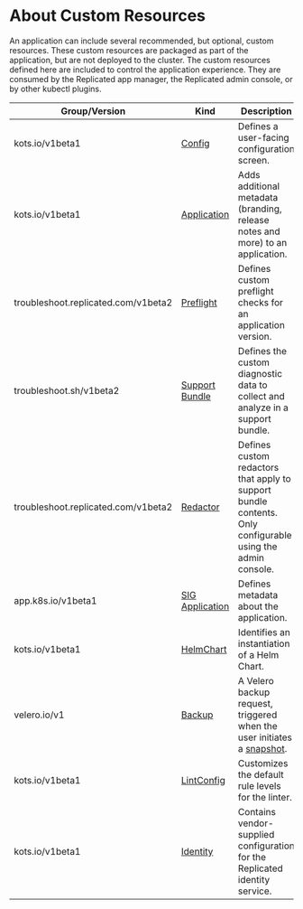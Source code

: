 # About Custom Resources

An application can include several recommended, but optional, custom resources.
These custom resources are packaged as part of the application, but are not deployed to the cluster.
The custom resources defined here are included to control the application experience. They are consumed by the Replicated app manager, the Replicated admin console, or by other kubectl plugins.

| Group/Version | Kind | Description |
|---------------|------|-------------|
| kots.io/v1beta1 | [Config](custom-resource-config)| Defines a user-facing configuration screen. |
| kots.io/v1beta1 | [Application](custom-resource-application) | Adds additional metadata (branding, release notes and more) to an application. |
| troubleshoot.replicated.com/v1beta2 | [Preflight](custom-resource-preflight) | Defines custom preflight checks for an application version. |
| troubleshoot.sh/v1beta2 | [Support Bundle](custom-resource-preflight) | Defines the custom diagnostic data to collect and analyze in a support bundle. |
| troubleshoot.replicated.com/v1beta2 | [Redactor](https://troubleshoot.sh/reference/redactors/overview/) | Defines custom redactors that apply to support bundle contents. Only configurable using the admin console. |
| app.k8s.io/v1beta1 | [SIG Application](custom-resource-sig-application) | Defines metadata about the application. |
| kots.io/v1beta1 | [HelmChart](custom-resource-helmchart) | Identifies an instantiation of a Helm Chart. |
| velero.io/v1 | [Backup](https://velero.io/docs/v1.10/api-types/backup/) | A Velero backup request, triggered when the user initiates a [snapshot](../vendor/snapshots-overview). |
| kots.io/v1beta1 | [LintConfig](custom-resource-lintconfig) | Customizes the default rule levels for the linter. |
| kots.io/v1beta1 | [Identity](custom-resource-identity) | Contains vendor-supplied configuration for the Replicated identity service. |
